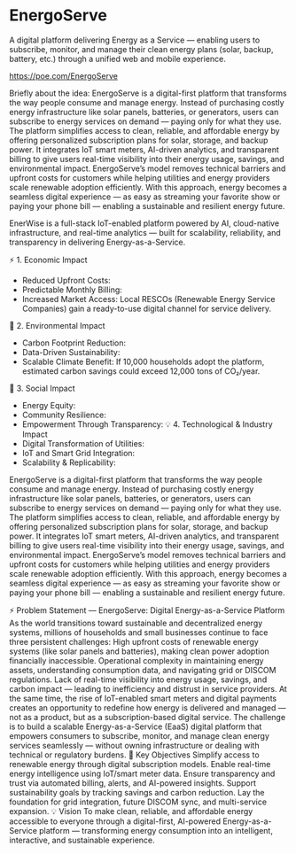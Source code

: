 # EnergoServe
A digital platform delivering Energy as a Service — enabling users to subscribe, monitor, and manage their clean energy plans (solar, backup, battery, etc.) through a unified web and mobile experience.

https://poe.com/EnergoServe


Briefly about the idea: 
EnergoServe is a digital-first platform that transforms the way people consume and manage energy. Instead of purchasing costly energy infrastructure like solar panels, batteries, or generators, users can subscribe to energy services on demand — paying only for what they use.
The platform simplifies access to clean, reliable, and affordable energy by offering personalized subscription plans for solar, storage, and backup power. It integrates IoT smart meters, AI-driven analytics, and transparent billing to give users real-time visibility into their energy usage, savings, and environmental impact.
EnergoServe’s model removes technical barriers and upfront costs for customers while helping utilities and energy providers scale renewable adoption efficiently.
With this approach, energy becomes a seamless digital experience — as easy as streaming your favorite show or paying your phone bill — enabling a sustainable and resilient energy future.

EnerWise is a full-stack IoT-enabled platform powered by AI, cloud-native infrastructure, and real-time analytics — built for scalability, reliability, and transparency in delivering Energy-as-a-Service.

⚡ 1. Economic Impact
* Reduced Upfront Costs: 
* Predictable Monthly Billing: 
* Increased Market Access: Local RESCOs (Renewable Energy Service Companies) gain a ready-to-use digital channel for service delivery.

🌱 2. Environmental Impact
* Carbon Footprint Reduction:
* Data-Driven Sustainability: 
* Scalable Climate Benefit: If 10,000 households adopt the platform, estimated carbon savings could exceed 12,000 tons of CO₂/year.

👥 3. Social Impact
* Energy Equity: 
* Community Resilience: 
* Empowerment Through Transparency: 
💡 4. Technological & Industry Impact
* Digital Transformation of Utilities: 
* IoT and Smart Grid Integration: 
* Scalability & Replicability: 


EnergoServe is a digital-first platform that transforms the way people consume and manage energy. Instead of purchasing costly energy infrastructure like solar panels, batteries, or generators, users can subscribe to energy services on demand — paying only for what they use.
The platform simplifies access to clean, reliable, and affordable energy by offering personalized subscription plans for solar, storage, and backup power. It integrates IoT smart meters, AI-driven analytics, and transparent billing to give users real-time visibility into their energy usage, savings, and environmental impact.
EnergoServe’s model removes technical barriers and upfront costs for customers while helping utilities and energy providers scale renewable adoption efficiently.
With this approach, energy becomes a seamless digital experience — as easy as streaming your favorite show or paying your phone bill — enabling a sustainable and resilient energy future.


⚡ Problem Statement — EnergoServe: Digital Energy-as-a-Service Platform
As the world transitions toward sustainable and decentralized energy systems, millions of households and small businesses continue to face three persistent challenges:
High upfront costs of renewable energy systems (like solar panels and batteries), making clean power adoption financially inaccessible.
Operational complexity in maintaining energy assets, understanding consumption data, and navigating grid or DISCOM regulations.
Lack of real-time visibility into energy usage, savings, and carbon impact — leading to inefficiency and distrust in service providers.
At the same time, the rise of IoT-enabled smart meters and digital payments creates an opportunity to redefine how energy is delivered and managed — not as a product, but as a subscription-based digital service.
The challenge is to build a scalable Energy-as-a-Service (EaaS) digital platform that empowers consumers to subscribe, monitor, and manage clean energy services seamlessly — without owning infrastructure or dealing with technical or regulatory burdens.
🎯 Key Objectives
Simplify access to renewable energy through digital subscription models.
Enable real-time energy intelligence using IoT/smart meter data.
Ensure transparency and trust via automated billing, alerts, and AI-powered insights.
Support sustainability goals by tracking savings and carbon reduction.
Lay the foundation for grid integration, future DISCOM sync, and multi-service expansion.
💡 Vision
To make clean, reliable, and affordable energy accessible to everyone through a digital-first, AI-powered Energy-as-a-Service platform — transforming energy consumption into an intelligent, interactive, and sustainable experience.
